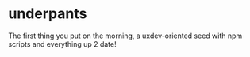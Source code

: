# underpants
The first thing you put on the morning, a uxdev-oriented seed with npm scripts and everything up 2 date!
